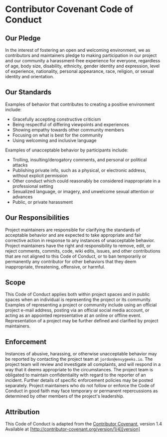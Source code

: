# Contributor Covenant Code of Conduct
## Our Pledge

In the interest of fostering an open and welcoming environment, we as contributors and maintainers pledge to making participation in our project and our community a harassment-free experience for everyone, regardless of age, body size, disability, ethnicity, gender identity and expression, level of experience, nationality, personal appearance, race, religion, or sexual identity and orientation.

## Our Standards

Examples of behavior that contributes to creating a positive environment include:

* Gracefully accepting constructive criticism
* Being respectful of differing viewpoints and experiences
* Showing empathy towards other community members
* Focusing on what is best for the community
* Using welcoming and inclusive language

Examples of unacceptable behavior by participants include:

* Trolling, insulting/derogatory comments, and personal or political attacks
* Publishing private info, such as a physical, or electronic address, without explicit permission
* Other conduct which could reasonably be considered inappropriate in a professional setting
* Sexualized language, or imagery, and unwelcome sexual attention or advances
* Public, or private harassment

## Our Responsibilities

Project maintainers are responsible for clarifying the standards of acceptable behavior and are expected to take appropriate and fair corrective action in response to any instances of unacceptable behavior. Project maintainers have the right and responsibility to remove, edit, or reject comments, commits, code, wiki edits, issues, and other contributions that are not aligned to this Code of Conduct, or to ban temporarily or permanently any contributor for other behaviors that they deem inappropriate, threatening, offensive, or harmful.

## Scope

This Code of Conduct applies both within project spaces and in public spaces when an individual is representing the project or its community. Examples of representing a project or community include using an official project e-mail address, posting via an official social media account, or acting as an appointed representative at an online or offline event. Representation of a project may be further defined and clarified by project maintainers.

## Enforcement

Instances of abusive, harassing, or otherwise unacceptable behavior may be reported by contacting the project team at `jordon@envygeeks.io`. The project team will review and investigate all complaints, and will respond in a way that it deems appropriate to the circumstances. The project team is obligated to maintain confidentiality with regard to the reporter of an incident. Further details of specific enforcement policies may be posted separately. Project maintainers who do not follow or enforce the Code of Conduct in good faith may face temporary or permanent repercussions as determined by other members of the project's leadership.

## Attribution

This Code of Conduct is adapted from the [Contributor Covenant][homepage], version 1.4<br>
Available at [http://contributor-covenant.org/version/1/4][version]

[homepage]: http://contributor-covenant.org
[version]: http://contributor-covenant.org/version/1/4/
